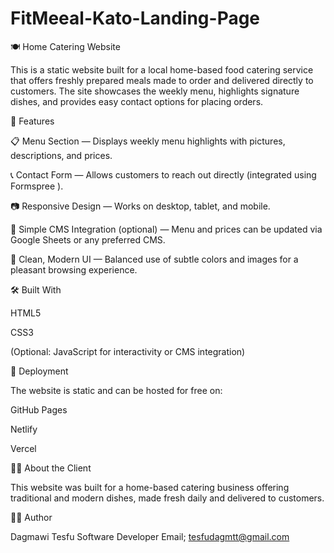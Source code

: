# FitMeeal-Kato-Landing-Page
🍽️ Home Catering Website

This is a static website built for a local home-based food catering service that offers freshly prepared meals made to order and delivered directly to customers. The site showcases the weekly menu, highlights signature dishes, and provides easy contact options for placing orders.

🧩 Features

📋 Menu Section — Displays weekly menu highlights with pictures, descriptions, and prices.

📞 Contact Form — Allows customers to reach out directly (integrated using Formspree
).

📷 Responsive Design — Works on desktop, tablet, and mobile.

🧠 Simple CMS Integration (optional) — Menu and prices can be updated via Google Sheets or any preferred CMS.

🎨 Clean, Modern UI — Balanced use of subtle colors and images for a pleasant browsing experience.

🛠️ Built With

HTML5

CSS3

(Optional: JavaScript for interactivity or CMS integration)

🚀 Deployment

The website is static and can be hosted for free on:

GitHub Pages

Netlify

Vercel

👩‍🍳 About the Client

This website was built for a home-based catering business offering traditional and modern dishes, made fresh daily and delivered to customers.

🧑‍💻 Author

Dagmawi Tesfu
Software Developer
Email; tesfudagmtt@gmail.com